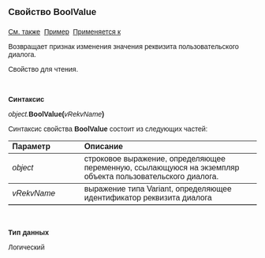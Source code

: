 <html>
<head>
<title>Диалог\BoolValue</title>
</head>

<body>

<p><strong><font size="4" face="Arial">Свойство BoolValue<br>
<br>
</font></strong><font face="Arial"><a href="../Asustpar.html">См. также</a>&nbsp;
<a href="../../Examples/E_AsUstPar.html">Пример</a>&nbsp; <a href="../Asustpar.html">
Применяется к</a></font></p>

<p><font face="Arial">Возвращает признак изменения значения реквизита 
пользовательского диалога.</font></p>

<p><font face="Arial">Свойство для чтения. </font></p>

<p class="label">&nbsp;</p>

<p class="label"><font face="Arial"><b>Синтаксис</b></font></p>

<p><font face="Arial"><em>object.</em><strong>BoolValue(</strong><em>vRekvName</em><strong>)</strong></font></p>

<p><font face="Arial">Синтаксис свойства <strong>BoolValue</strong>
состоит из следующих частей:</font></p>

<table border="1" cellPadding="5" cols="2" frame="below" rules="rows">
<TBODY>
  <tr vAlign="top">
    <td class="label" width="29%"><font face="Arial"><b>Параметр</b></font></td>
    <td class="label" width="71%"><font face="Arial"><strong>Описание</strong></font></td>
  </tr>
  <tr>
    <td width="29%"><em><font face="Arial">object</font></em></td>
    <td width="71%"><font face="Arial">строковое выражение, 
	определяющее переменную, ссылающуюся на экземпляр объекта пользовательского 
	диалога.</font></td>
  </tr>
  <tr>
    <td width="29%"><font face="Arial"><em>vRekvName</em></font></td>
    <td width="71%"><font face="Arial">выражение типа Variant, 
	определяющее идентификатор реквизита диалога</font></td>
  </tr>
</TBODY>
</table>

<p class="label">&nbsp;</p>

<p class="label"><font face="Arial"><b>Тип данных</b></font></p>

<p><font face="Arial">Логический</font></p>
</body>
</html>
